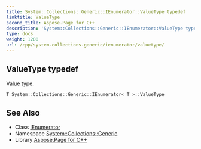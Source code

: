 ```yaml
---
title: System::Collections::Generic::IEnumerator::ValueType typedef
linktitle: ValueType
second_title: Aspose.Page for C++
description: 'System::Collections::Generic::IEnumerator::ValueType typedef. Value type in C++.'
type: docs
weight: 1200
url: /cpp/system.collections.generic/ienumerator/valuetype/
---
```

## ValueType typedef


Value type.

```cpp
T System::Collections::Generic::IEnumerator< T >::ValueType
```

## See Also

* Class [IEnumerator](../)
* Namespace [System::Collections::Generic](../../)
* Library [Aspose.Page for C++](../../../)
